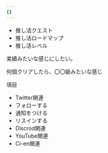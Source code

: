 ```yaml
---
{}
---
```

  

- 推し活クエスト
- 推し活ロードマップ
- 推し活レベル

実績みたいな感じにしたい。

何個クリアしたら、〇〇級みたいな感じ

項目

- Twitter関連  
- フォローする  
- 通知をつける  
- リスインする  
- Discrod関連  
- YouTube関連  
- Ci-en関連